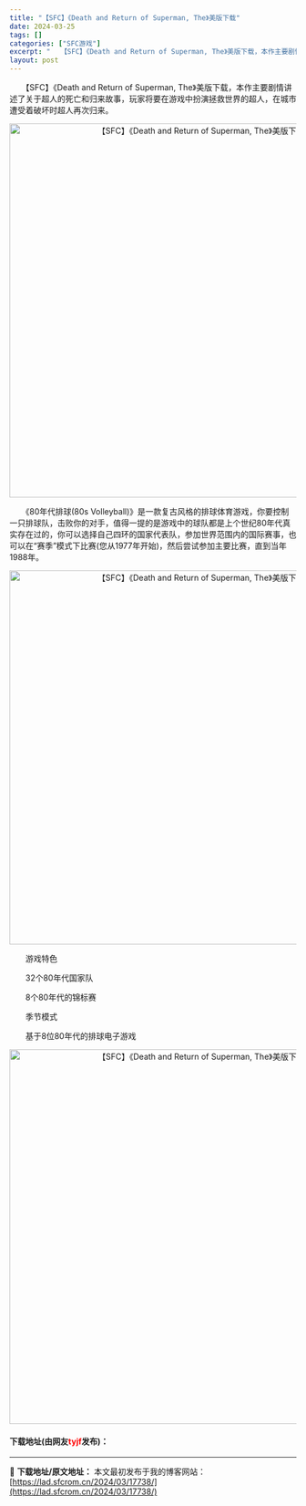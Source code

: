 ```yaml
---
title: "【SFC】《Death and Return of Superman, The》美版下载"
date: 2024-03-25
tags: []
categories: ["SFC游戏"]
excerpt: "　　【SFC】《Death and Return of Superman, The》美版下载，本作主要剧情讲述了关于超人的死亡和归来故事，玩家将要在游戏中扮演拯救世界的超人，在城市遭受着破坏时超人再次归来。 　　《80年代排球(80s Volleyball)》是一款复古风格的排球体育游戏，你要控制一&hellip;"
layout: post
---
```


 <p>　　【SFC】《Death and Return of Superman, The》美版下载，本作主要剧情讲述了关于超人的死亡和归来故事，玩家将要在游戏中扮演拯救世界的超人，在城市遭受着破坏时超人再次归来。</p> <p align="center"><img align="" border="0" src="https://lad.sfcrom.cn/wp-content/uploads/2024/03/20240324_6600b3b63ef44.png" width="656" alt="【SFC】《Death and Return of Superman, The》美版下载" /></p> <p>　　《80年代排球(80s Volleyball)》是一款复古风格的排球体育游戏，你要控制一只排球队，击败你的对手，值得一提的是游戏中的球队都是上个世纪80年代真实存在过的，你可以选择自己四环的国家代表队，参加世界范围内的国际赛事，也可以在&ldquo;赛季&rdquo;模式下比赛(您从1977年开始)，然后尝试参加主要比赛，直到当年1988年。</p> <p align="center"><img align="" border="0" src="https://lad.sfcrom.cn/wp-content/uploads/2024/03/20240324_6600b3b75fdea.png" width="656" alt="【SFC】《Death and Return of Superman, The》美版下载" /></p> <p>　　游戏特色</p> <p>　　32个80年代国家队</p> <p>　　8个80年代的锦标赛</p> <p>　　季节模式</p> <p>　　基于8位80年代的排球电子游戏</p> <p align="center"><img align="" border="0" src="https://lad.sfcrom.cn/wp-content/uploads/2024/03/20240324_6600b3b88162d.png" width="657" alt="【SFC】《Death and Return of Superman, The》美版下载" /></p> <p><h4>下载地址(由网友<font color="red">tyjf</font>发布)：</h4></p> 

---
📖 **下载地址/原文地址：** 本文最初发布于我的博客网站：[https://lad.sfcrom.cn/2024/03/17738/](https://lad.sfcrom.cn/2024/03/17738/)
